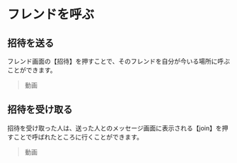 # フレンドを呼ぶ
## 招待を送る
フレンド画面の【招待】を押すことで、そのフレンドを自分が今いる場所に呼ぶことができます。  
> 動画

## 招待を受け取る
招待を受け取った人は、送った人とのメッセージ画面に表示される【join】を押すことで呼ばれたところに行くことができます。
> 動画